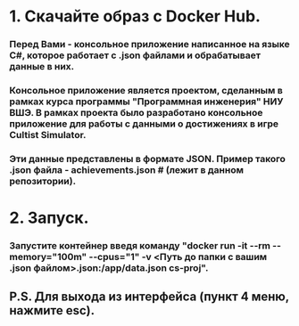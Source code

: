 # 1. Скачайте образ с Docker Hub.
### Перед Вами - консольное приложение написанное на языке C#, которое работает с .json файлами и обрабатывает данные в них. 
### Консольное приложение является проектом, сделанным в рамках курса программы "Программная инженерия" НИУ ВШЭ. В рамках проекта было разработано консольное приложение для работы с данными о достижениях в игре Cultist Simulator. 
### Эти данные представлены в формате JSON. Пример такого .json файла - achievements.json # (лежит в данном репозитории).
# 2. Запуск.
### Запустите контейнер введя команду "docker run -it --rm --memory="100m" --cpus="1" -v <Путь до папки с вашим .json файлом>.json:/app/data.json cs-proj".

## P.S. Для выхода из интерфейса (пункт 4 меню, нажмите esc).
